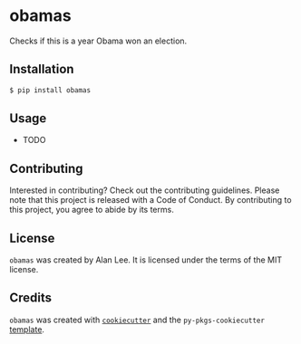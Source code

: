 # obamas

Checks if this is a year Obama won an election.

## Installation

```bash
$ pip install obamas
```

## Usage

- TODO

## Contributing

Interested in contributing? Check out the contributing guidelines. Please note that this project is released with a Code of Conduct. By contributing to this project, you agree to abide by its terms.

## License

`obamas` was created by Alan Lee. It is licensed under the terms of the MIT license.

## Credits

`obamas` was created with [`cookiecutter`](https://cookiecutter.readthedocs.io/en/latest/) and the `py-pkgs-cookiecutter` [template](https://github.com/py-pkgs/py-pkgs-cookiecutter).
